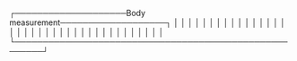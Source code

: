 ┌────────────────────Body measurement───────────────────┐
│                                                       │
│                                                       │
│                                                       │
│                                                       │
│                                                       │
│                                                       │
│                                                       │
│                                                       │
│                                                       │
│                                                       │
│                                                       │
│                                                       │
│                                                       │
│                                                       │
│                                                       │
│                                                       │
│                                                       │
│                                                       │
│                                                       │
└───────────────────────────────────────────────────────┘